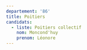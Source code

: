 ```yaml
---
departement: '86'
title: Poitiers
candidats:
  - liste: Poitiers collectif
    nom: Moncond'huy
    prenom: Léonore
---
```


